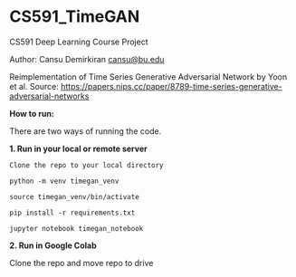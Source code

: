 # CS591_TimeGAN
CS591 Deep Learning Course Project

Author: Cansu Demirkiran
cansu@bu.edu

Reimplementation of Time Series Generative Adversarial Network by Yoon et al. 
Source: https://papers.nips.cc/paper/8789-time-series-generative-adversarial-networks

**How to run:**

There are two ways of running the code. 

**1. Run in your local or remote server**

`Clone the repo to your local directory`

`python -m venv timegan_venv`

`source timegan_venv/bin/activate`

`pip install -r requirements.txt`

`jupyter notebook timegan_notebook`

**2. Run in Google Colab**

Clone the repo and move repo to drive
